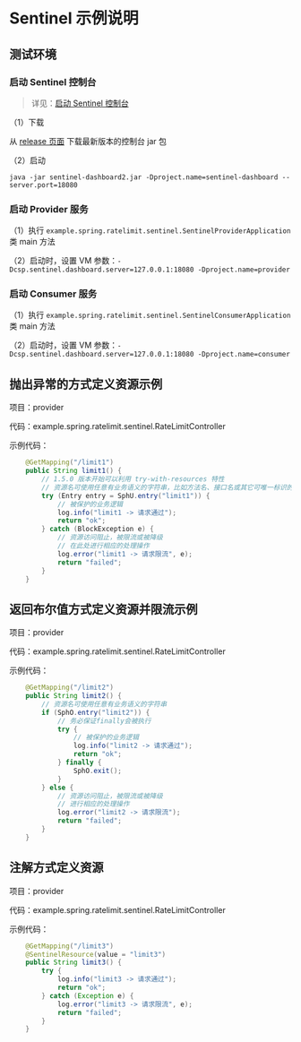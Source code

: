 # Sentinel 示例说明

## 测试环境

### 启动 Sentinel 控制台

> 详见：[启动 Sentinel 控制台](https://sentinelguard.io/zh-cn/docs/dashboard.html)

（1）下载

从 [release 页面](https://github.com/alibaba/Sentinel/releases) 下载最新版本的控制台 jar 包

（2）启动

```shell
java -jar sentinel-dashboard2.jar -Dproject.name=sentinel-dashboard --server.port=18080
```

### 启动 Provider 服务

（1）执行 `example.spring.ratelimit.sentinel.SentinelProviderApplication` 类 main 方法

（2）启动时，设置 VM 参数：`-Dcsp.sentinel.dashboard.server=127.0.0.1:18080 -Dproject.name=provider`

### 启动 Consumer 服务

（1）执行 `example.spring.ratelimit.sentinel.SentinelConsumerApplication` 类 main 方法

（2）启动时，设置 VM 参数：`-Dcsp.sentinel.dashboard.server=127.0.0.1:18080 -Dproject.name=consumer`

## 抛出异常的方式定义资源示例

项目：provider

代码：example.spring.ratelimit.sentinel.RateLimitController

示例代码：

```java
    @GetMapping("/limit1")
    public String limit1() {
        // 1.5.0 版本开始可以利用 try-with-resources 特性
        // 资源名可使用任意有业务语义的字符串，比如方法名、接口名或其它可唯一标识的字符串。
        try (Entry entry = SphU.entry("limit1")) {
            // 被保护的业务逻辑
            log.info("limit1 -> 请求通过");
            return "ok";
        } catch (BlockException e) {
            // 资源访问阻止，被限流或被降级
            // 在此处进行相应的处理操作
            log.error("limit1 -> 请求限流", e);
            return "failed";
        }
    }
```

## 返回布尔值方式定义资源并限流示例

项目：provider

代码：example.spring.ratelimit.sentinel.RateLimitController

示例代码：

```java
    @GetMapping("/limit2")
    public String limit2() {
        // 资源名可使用任意有业务语义的字符串
        if (SphO.entry("limit2")) {
            // 务必保证finally会被执行
            try {
                // 被保护的业务逻辑
                log.info("limit2 -> 请求通过");
                return "ok";
            } finally {
                SphO.exit();
            }
        } else {
            // 资源访问阻止，被限流或被降级
            // 进行相应的处理操作
            log.error("limit2 -> 请求限流");
            return "failed";
        }
    }
```

## 注解方式定义资源

项目：provider

代码：example.spring.ratelimit.sentinel.RateLimitController

示例代码：

```java
    @GetMapping("/limit3")
    @SentinelResource(value = "limit3")
    public String limit3() {
        try {
            log.info("limit3 -> 请求通过");
            return "ok";
        } catch (Exception e) {
            log.error("limit3 -> 请求限流", e);
            return "failed";
        }
    }
```

